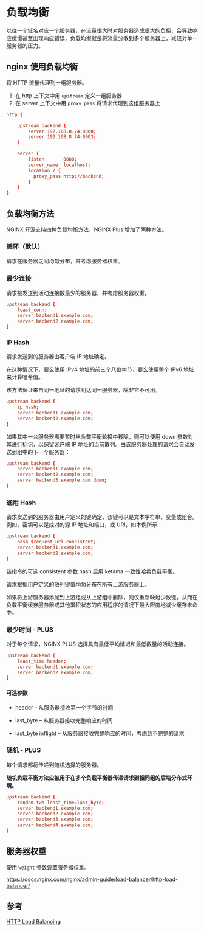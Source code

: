 <author-info date="1632992443890"></author-info>

# 负载均衡

以往一个域名对应一个服务器，在流量很大时对服务器造成很大的负担，会导致响应缓慢甚至出现响应错误，负载均衡就是将流量分散到多个服务器上，减轻对单一服务器的压力。

## nginx 使用负载均衡

将 HTTP 流量代理到一组服务器。

1. 在 http 上下文中用 `upstream` 定义一组服务器
2. 在 server 上下文中用 `proxy_pass` 将请求代理到这组服务器上

```conf
http {

    upstream backend {
        server 192.168.8.74:8000;
        server 192.168.8.74:8003;
    }

    server {
        listen       8888;
        server_name  localhost;
        location / {
          proxy_pass http://backend;
        }
    }
}
```

## 负载均衡方法

NGINX 开源支持四种负载均衡方法，NGINX Plus 增加了两种方法。

### 循环（默认）

请求在服务器之间均匀分布，并考虑服务器权重。

### 最少连接

请求被发送到活动连接数最少的服务器，并考虑服务器权重。

```conf
upstream backend {
    least_conn;
    server backend1.example.com;
    server backend2.example.com;
}
```

### IP Hash

请求发送到的服务器由客户端 IP 地址确定。

在这种情况下，要么使用 IPv4 地址的前三个八位字节，要么使用整个 IPv6 地址来计算哈希值。

该方法保证来自同一地址的请求到达同一服务器，除非它不可用。

```conf
upstream backend {
    ip_hash;
    server backend1.example.com;
    server backend2.example.com;
}
```

如果其中一台服务器需要暂时从负载平衡轮换中移除，则可以使用 down 参数对其进行标记，以保留客户端 IP 地址的当前散列。由该服务器处理的请求会自动发送到组中的下一个服务器：

```conf
upstream backend {
    server backend1.example.com;
    server backend2.example.com;
    server backend3.example.com down;
}
```

### 通用 Hash

请求发送到的服务器由用户定义的键确定，该键可以是文本字符串、变量或组合。例如，密钥可以是成对的源 IP 地址和端口，或 URI，如本例所示：

```conf
upstream backend {
    hash $request_uri consistent;
    server backend1.example.com;
    server backend2.example.com;
}
```

该指令的可选 consistent 参数 hash 启用 ketama 一致性哈希负载平衡。

请求根据用户定义的散列键值均匀分布在所有上游服务器上。

如果将上游服务器添加到上游组或从上游组中删除，则仅重新映射少数键，从而在负载平衡缓存服务器或其他累积状态的应用程序的情况下最大限度地减少缓存未命中。

### 最少时间 - PLUS

对于每个请求，NGINX PLUS 选择具有最低平均延迟和最低数量的活动连接。

```conf
upstream backend {
    least_time header;
    server backend1.example.com;
    server backend2.example.com;
}
```

#### 可选参数

- header – 从服务器接收第一个字节的时间

- last_byte – 从服务器接收完整响应的时间

- last_byte inflight – 从服务器接收完整响应的时间，考虑到不完整的请求

### 随机 - PLUS

每个请求都将传递到随机选择的服务器。

**随机负载平衡方法应被用于在多个负载平衡器传递请求到相同组的后端分布式环境。**

```conf
upstream backend {
    random two least_time=last_byte;
    server backend1.example.com;
    server backend2.example.com;
    server backend3.example.com;
    server backend4.example.com;
}
```


## 服务器权重

使用 `weight` 参数设置服务器权重。

https://docs.nginx.com/nginx/admin-guide/load-balancer/http-load-balancer/

## 参考

[HTTP Load Balancing](https://docs.nginx.com/nginx/admin-guide/load-balancer/http-load-balancer/)
